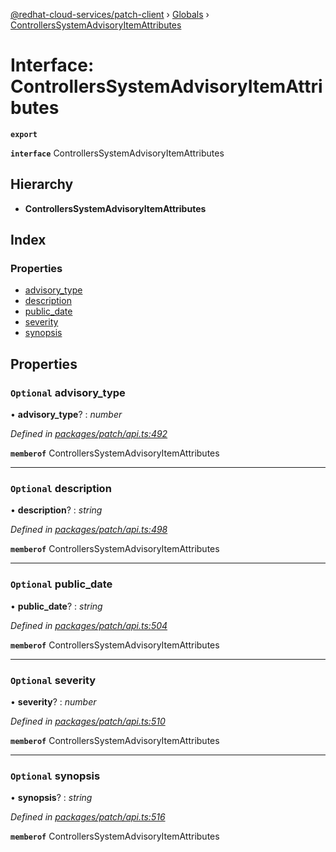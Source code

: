 [@redhat-cloud-services/patch-client](../README.md) › [Globals](../globals.md) › [ControllersSystemAdvisoryItemAttributes](controllerssystemadvisoryitemattributes.md)

# Interface: ControllersSystemAdvisoryItemAttributes

**`export`** 

**`interface`** ControllersSystemAdvisoryItemAttributes

## Hierarchy

* **ControllersSystemAdvisoryItemAttributes**

## Index

### Properties

* [advisory_type](controllerssystemadvisoryitemattributes.md#optional-advisory_type)
* [description](controllerssystemadvisoryitemattributes.md#optional-description)
* [public_date](controllerssystemadvisoryitemattributes.md#optional-public_date)
* [severity](controllerssystemadvisoryitemattributes.md#optional-severity)
* [synopsis](controllerssystemadvisoryitemattributes.md#optional-synopsis)

## Properties

### `Optional` advisory_type

• **advisory_type**? : *number*

*Defined in [packages/patch/api.ts:492](https://github.com/RedHatInsights/javascript-clients/blob/5a7659a/packages/patch/api.ts#L492)*

**`memberof`** ControllersSystemAdvisoryItemAttributes

___

### `Optional` description

• **description**? : *string*

*Defined in [packages/patch/api.ts:498](https://github.com/RedHatInsights/javascript-clients/blob/5a7659a/packages/patch/api.ts#L498)*

**`memberof`** ControllersSystemAdvisoryItemAttributes

___

### `Optional` public_date

• **public_date**? : *string*

*Defined in [packages/patch/api.ts:504](https://github.com/RedHatInsights/javascript-clients/blob/5a7659a/packages/patch/api.ts#L504)*

**`memberof`** ControllersSystemAdvisoryItemAttributes

___

### `Optional` severity

• **severity**? : *number*

*Defined in [packages/patch/api.ts:510](https://github.com/RedHatInsights/javascript-clients/blob/5a7659a/packages/patch/api.ts#L510)*

**`memberof`** ControllersSystemAdvisoryItemAttributes

___

### `Optional` synopsis

• **synopsis**? : *string*

*Defined in [packages/patch/api.ts:516](https://github.com/RedHatInsights/javascript-clients/blob/5a7659a/packages/patch/api.ts#L516)*

**`memberof`** ControllersSystemAdvisoryItemAttributes
